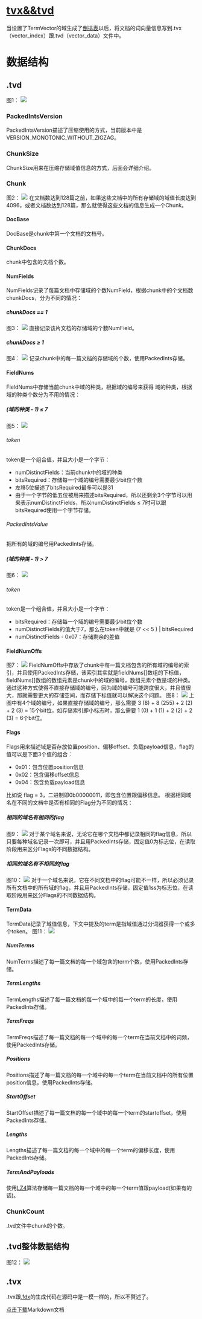 # [tvx&&tvd](https://www.amazingkoala.com.cn/Lucene/suoyinwenjian/)
当设置了TermVector的域生成了[倒排表](https://www.amazingkoala.com.cn/Lucene/Index/2019/0428/55.html)以后，将文档的词向量信息写到.tvx（vector_index）跟.tvd（vector_data）文件中。
# 数据结构
## .tvd
图1：
<img src="tvx&&tvd-image/1.png">

### PackedIntsVersion
PackedIntsVersion描述了压缩使用的方式，当前版本中是VERSION_MONOTONIC_WITHOUT_ZIGZAG。
### ChunkSize
ChunkSize用来在压缩存储域值信息的方式，后面会详细介绍。
### Chunk
图2：
<img src="tvx&&tvd-image/2.png">
在文档数达到128篇之前，如果这些文档中的所有存储域的域值长度达到4096，或者文档数达到128篇，那么就使得这些文档的信息生成一个Chunk。
#### DocBase
DocBase是chunk中第一个文档的文档号。
#### ChunkDocs
chunk中包含的文档个数。
#### NumFields
NumFields记录了每篇文档中存储域的个数NumField，根据chunk中的个文档数chunkDocs，分为不同的情况：
##### chunkDocs == 1
图3：
<img src="tvx&&tvd-image/3.png">
直接记录该片文档的存储域的个数NumField。
##### chunkDocs ≥ 1
图4：
<img src="tvx&&tvd-image/4.png">
记录chunk中的每一篇文档的存储域的个数，使用PackedInts存储。
#### FieldNums
FieldNums中存储当前chunk中域的种类，根据域的编号来获得 域的种类，根据域的种类个数分为不用的情况：
##### (域的种类 - 1) ≤ 7
图5：
<img src="tvx&&tvd-image/5.png">
###### token
token是一个组合值，并且大小是一个字节：
- numDistinctFields：当前chunk中的域的种类
- bitsRequired：存储每一个域的编号需要最少bit位个数
- 左移5位描述了bitsRequired最多可以是31
- 由于一个字节的低五位被用来描述bitsRequired，所以还剩余3个字节可以用来表示numDistinctFields，所以numDistinctFields ≤ 7时可以跟bitsRequired使用一个字节存储。
###### PackedIntsValue
把所有的域的编号用PackedInts存储。
#####  (域的种类 - 1) > 7
图6：
<img src="tvx&&tvd-image/6.png">
###### token
token是一个组合值，并且大小是一个字节：
- bitsRequired：存储每一个域的编号需要最少bit位个数
- numDistinctFields的值大于7，那么在token中就是  (7 << 5 ) | bitsRequired
- numDistinctFields - 0x07：存储剩余的差值
#### FieldNumOffs
图7：
<img src="tvx&&tvd-image/7.png">
FieldNumOffs中存放了chunk中每一篇文档包含的所有域的编号的索引，并且使用PackedInts存储，该索引其实就是fieldNums[]数组的下标值，fieldNums[]数组的数组元素是chunk中的域的编号，数组元素个数是域的种类。通过这种方式使得不直接存储域的编号，因为域的编号可能跨度很大，并且值很大，那就需要更大的存储空间，而存储下标值就可以解决这个问题。
图8：
<img src="tvx&&tvd-image/8.png">
上图中有4个域的编号，如果直接存储域的编号，那么需要 3 (8) + 8 (255) + 2 (2) + 2 (3) = 15个bit位，如存储索引即小标志时，那么需要 1 (0) + 1 (1) + 2 (2) + 2 (3) = 6个bit位。
#### Flags
Flags用来描述域是否存放位置position、偏移offset、负载payload信息，flag的值可以是下面3个值的组合：
- 0x01：包含位置position信息
- 0x02：包含偏移offset信息
- 0x04：包含负载payload信息

比如说 flag = 3，二进制即0b00000011，即包含位置跟偏移信息。
根据相同域名在不同的文档中是否有相同的Flag分为不同的情况：

##### 相同的域名有相同的flag
图9：
<img src="tvx&&tvd-image/9.png">
对于某个域名来说，无论它在哪个文档中都记录相同的flag信息，所以只要每种域名记录一次即可，并且用PackedInts存储，固定值0为标志位，在读取阶段用来区分Flags的不同数据结构。

##### 相同的域名有不相同的flag
图10：
<img src="tvx&&tvd-image/10.png">
对于一个域名来说，它在不同文档中的flag可能不一样，所以必须记录所有文档中的所有域的flag，并且用PackedInts存储，固定值1ss为标志位，在读取阶段用来区分Flags的不同数据结构。

#### TermData
TermData记录了域值信息，下文中提及的term是指域值通过分词器获得一个或多个token。
图11：
<img src="tvx&&tvd-image/11.png">

#####  NumTerms
NumTerms描述了每一篇文档的每一个域包含的term个数，使用PackedInts存储。
##### TermLengths
TermLengths描述了每一篇文档的每一个域中的每一个term的长度，使用PackedInts存储。
##### TermFreqs
TermFreqs描述了每一篇文档的每一个域中的每一个term在当前文档中的词频，使用PackedInts存储。
##### Positions
Positions描述了每一篇文档的每一个域中的每一个term在当前文档中的所有位置position信息，使用PackedInts存储。
##### StartOffset
StartOffset描述了每一篇文档的每一个域中的每一个term的startoffset，使用PackedInts存储。
##### Lengths
Lengths描述了每一篇文档的每一个域中的每一个term的偏移长度，使用PackedInts存储。
##### TermAndPayloads
使用[LZ4](https://www.amazingkoala.com.cn/Lucene/yasuocunchu/2019/0226/37.html)算法存储每一篇文档的每一个域中的每一个term值跟payload(如果有的话)。
### ChunkCount
.tvd文件中chunk的个数。
### 
## .tvd整体数据结构
图12：
<img src="tvx&&tvd-image/12.png">
## .tvx
.tvx跟[.fdx](https://www.amazingkoala.com.cn/Lucene/suoyinwenjian/2019/0301/38.html)的生成代码在源码中是一模一样的，所以不赘述了。

[点击下载](http://www.amazingkoala.com.cn/attachment/Lucene/%E7%B4%A2%E5%BC%95%E6%96%87%E4%BB%B6/tvx&&tvd.zip)Markdown文档

